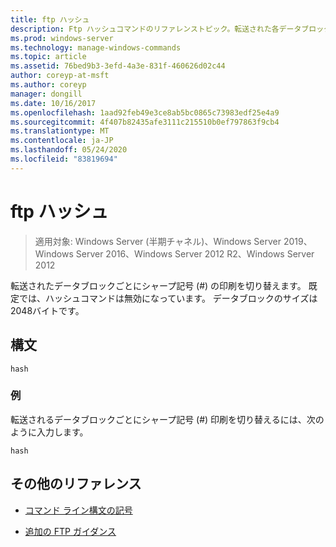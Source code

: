 ```yaml
---
title: ftp ハッシュ
description: Ftp ハッシュコマンドのリファレンストピック。転送された各データブロックのシャープ記号 (#) の印刷を切り替えます。
ms.prod: windows-server
ms.technology: manage-windows-commands
ms.topic: article
ms.assetid: 76bed9b3-3efd-4a3e-831f-460626d02c44
author: coreyp-at-msft
ms.author: coreyp
manager: dongill
ms.date: 10/16/2017
ms.openlocfilehash: 1aad92feb49e3ce8ab5bc0865c73983edf25e4a9
ms.sourcegitcommit: 4f407b82435afe3111c215510b0ef797863f9cb4
ms.translationtype: MT
ms.contentlocale: ja-JP
ms.lasthandoff: 05/24/2020
ms.locfileid: "83819694"
---
```

# <a name="ftp-hash"></a>ftp ハッシュ

> 適用対象: Windows Server (半期チャネル)、Windows Server 2019、Windows Server 2016、Windows Server 2012 R2、Windows Server 2012

転送されたデータブロックごとにシャープ記号 (#) の印刷を切り替えます。 既定では、ハッシュコマンドは無効になっています。 データブロックのサイズは2048バイトです。

## <a name="syntax"></a>構文

```
hash
```

### <a name="examples"></a>例

転送されるデータブロックごとにシャープ記号 (#) 印刷を切り替えるには、次のように入力します。

```
hash
```

## <a name="additional-references"></a>その他のリファレンス

- [コマンド ライン構文の記号](command-line-syntax-key.md)

- [追加の FTP ガイダンス](https://docs.microsoft.com/previous-versions/orphan-topics/ws.10/cc756013(v=ws.10))
